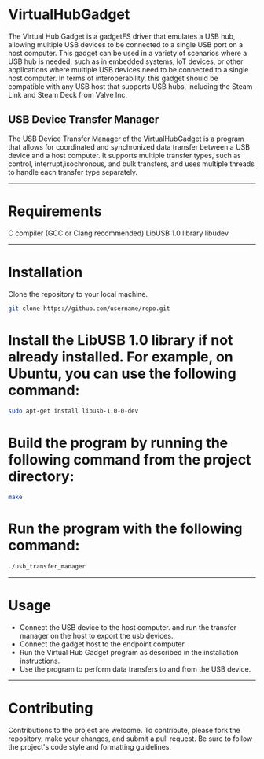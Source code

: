 # VirtualHubGadget
The Virtual Hub Gadget is a gadgetFS driver that emulates a USB hub, allowing multiple USB devices to be connected to a single USB port on a host computer. This gadget can be used in a variety of scenarios where a USB hub is needed, such as in embedded systems, IoT devices, or other applications where multiple USB devices need to be connected to a single host computer. In terms of interoperability, this gadget should be compatible with any USB host that supports USB hubs, including the Steam Link and Steam Deck from Valve Inc. 

## USB Device Transfer Manager
The USB Device Transfer Manager of the VirtualHubGadget is a program that allows for coordinated and synchronized data transfer between a USB device and a host computer. It supports multiple transfer types, such as control, interrupt,isochronous, and bulk transfers, and uses multiple threads to handle each transfer type separately.
___
# Requirements
C compiler (GCC or Clang recommended)
LibUSB 1.0 library
libudev
___
# Installation
Clone the repository to your local machine.
```bash
git clone https://github.com/username/repo.git
```
# Install the LibUSB 1.0 library if not already installed. For example, on Ubuntu, you can use the following command:
```bash
sudo apt-get install libusb-1.0-0-dev
```
# Build the program by running the following command from the project directory:
```bash
make
```
# Run the program with the following command:
```bash
./usb_transfer_manager
```
___
# Usage
* Connect the USB device to the host computer. and run the transfer manager on the host to export the usb devices.
* Connect the gadget host to the endpoint computer.
* Run the Virtual Hub Gadget program as described in the installation instructions.
* Use the program to perform data transfers to and from the USB device.
___
# Contributing

Contributions to the project are welcome. To contribute, please fork the repository, make your changes, and submit a pull request. Be sure to follow the project's code style and formatting guidelines.
